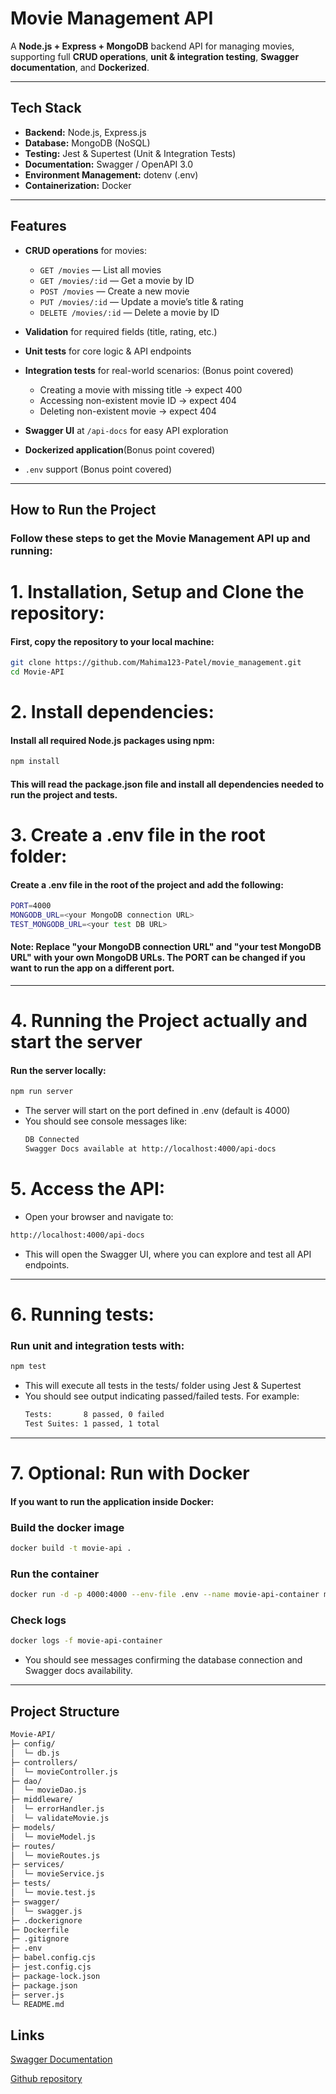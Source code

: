 # Movie Management API

A **Node.js + Express + MongoDB** backend API for managing movies, supporting full **CRUD operations**, **unit & integration testing**, **Swagger documentation**, and **Dockerized**.

---

##  Tech Stack

- **Backend:** Node.js, Express.js
- **Database:** MongoDB (NoSQL)
- **Testing:** Jest & Supertest (Unit & Integration Tests)
- **Documentation:** Swagger / OpenAPI 3.0
- **Environment Management:** dotenv (.env) 
- **Containerization:** Docker 

---

##  Features

- **CRUD operations** for movies:
  - `GET /movies` — List all movies
  - `GET /movies/:id` — Get a movie by ID
  - `POST /movies` — Create a new movie
  - `PUT /movies/:id` — Update a movie’s title & rating
  - `DELETE /movies/:id` — Delete a movie by ID

- **Validation** for required fields (title, rating, etc.)

- **Unit tests** for core logic & API endpoints

- **Integration tests** for real-world scenarios: (Bonus point covered)
  - Creating a movie with missing title → expect 400
  - Accessing non-existent movie ID → expect 404
  - Deleting non-existent movie → expect 404

- **Swagger UI** at `/api-docs` for easy API exploration

- **Dockerized application**(Bonus point covered)
- `.env` support (Bonus point covered)
---

##  How to Run the Project

### Follow these steps to get the Movie Management API up and running:

# 1. Installation, Setup and Clone the repository:
#### First, copy the repository to your local machine:

```bash
git clone https://github.com/Mahima123-Patel/movie_management.git
cd Movie-API
```

# 2. Install dependencies:
#### Install all required Node.js packages using npm:

```bash
npm install
```
#### This will read the package.json file and install all dependencies needed to run the project and tests.

# 3. Create a .env file in the root folder:
#### Create a .env file in the root of the project and add the following:

```bash
PORT=4000
MONGODB_URL=<your MongoDB connection URL>
TEST_MONGODB_URL=<your test DB URL>
```
#### Note: Replace "your MongoDB connection URL" and "your test MongoDB URL" with your own MongoDB URLs. The PORT can be changed if you want to run the app on a different port.
---
# 4. Running the Project actually and start the server

#### Run the server locally:
```bash
npm run server
```
- The server will start on the port defined in .env (default is 4000)
- You should see console messages like:
   ```bash
   DB Connected
   Swagger Docs available at http://localhost:4000/api-docs
   ```

# 5. Access the API:
- Open your browser and navigate to:
```bash
http://localhost:4000/api-docs
```
- This will open the Swagger UI, where you can explore and test all API endpoints.

---
# 6. Running tests:
### Run unit and integration tests with:
```bash
npm test
```
- This will execute all tests in the tests/ folder using Jest & Supertest
- You should see output indicating passed/failed tests. For example:
  ```bash
  Tests:       8 passed, 0 failed
  Test Suites: 1 passed, 1 total
  ```
---
# 7. Optional: Run with Docker
#### If you want to run the application inside Docker:

### Build the docker image
```bash
docker build -t movie-api .
```

### Run the container
```bash
docker run -d -p 4000:4000 --env-file .env --name movie-api-container movie-api
```

### Check logs
```bash
docker logs -f movie-api-container
```
- You should see messages confirming the database connection and Swagger docs availability.

---
## Project Structure
```bash
Movie-API/
├─ config/
│  └─ db.js
├─ controllers/
│  └─ movieController.js
├─ dao/
│  └─ movieDao.js
├─ middleware/
│  └─ errorHandler.js
│  └─ validateMovie.js
├─ models/
│  └─ movieModel.js
├─ routes/
│  └─ movieRoutes.js
├─ services/
│  └─ movieService.js
├─ tests/
│  └─ movie.test.js
├─ swagger/
│  └─ swagger.js
├─ .dockerignore
├─ Dockerfile
├─ .gitignore
├─ .env
├─ babel.config.cjs
├─ jest.config.cjs
├─ package-lock.json
├─ package.json
├─ server.js
└─ README.md
```

## Links
[Swagger Documentation](http://localhost:4000/api-docs)

[Github repository](https://github.com/Mahima123-Patel/movie_management)



